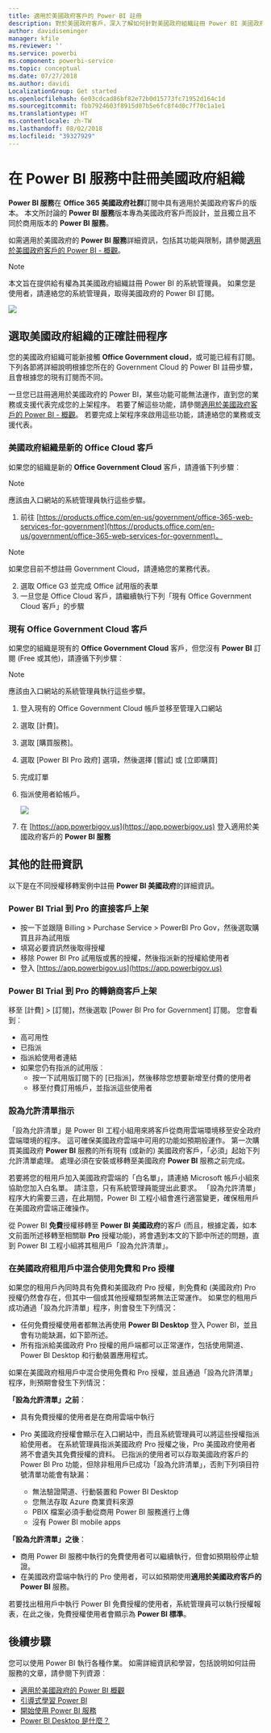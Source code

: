 ```yaml
---
title: 適用於美國政府客戶的 Power BI 註冊
description: 對於美國政府客戶，深入了解如何針對美國政府組織註冊 Power BI 美國政府服務
author: davidiseminger
manager: kfile
ms.reviewer: ''
ms.service: powerbi
ms.component: powerbi-service
ms.topic: conceptual
ms.date: 07/27/2018
ms.author: davidi
LocalizationGroup: Get started
ms.openlocfilehash: 6e03cdcad86bf82e72b0d15773fc71952d164c1d
ms.sourcegitcommit: fbb7924603f8915d07b5e6fc8f4d0c7f70c1a1e1
ms.translationtype: HT
ms.contentlocale: zh-TW
ms.lasthandoff: 08/02/2018
ms.locfileid: "39327929"
---
```

# <a name="enroll-your-us-government-organization-in-the-power-bi-service"></a>在 Power BI 服務中註冊美國政府組織
**Power BI 服務**在 **Office 365 美國政府社群**訂閱中具有適用於美國政府客戶的版本。 本文所討論的 **Power BI 服務**版本專為美國政府客戶而設計，並且獨立且不同於商用版本的 **Power BI 服務**。

如需適用於美國政府的 **Power BI 服務**詳細資訊，包括其功能與限制，請參閱[適用於美國政府客戶的 Power BI - 概觀](service-govus-overview.md)。

> [!NOTE]
> 本文旨在提供給有權為其美國政府組織註冊 Power BI 的系統管理員。 如果您是使用者，請連絡您的系統管理員，取得美國政府的 Power BI 訂閱。
> 
> 

![](media/service-govus-signup/service_govus_signup_1.png)

## <a name="select-the-right-sign-up-process-for-your-us-government-organization"></a>選取美國政府組織的正確註冊程序
您的美國政府組織可能新接觸 **Office Government cloud**，或可能已經有訂閱。 下列各節將詳細說明根據您所在的 Government Cloud 的 Power BI 註冊步驟，且會根據您的現有訂閱而不同。

一旦您已註冊適用於美國政府的 Power BI，某些功能可能無法運作，直到您的業務或支援代表完成您的上架程序。 若要了解這些功能，請參閱[適用於美國政府客戶的 Power BI - 概觀](service-govus-overview.md)。 若要完成上架程序來啟用這些功能，請連絡您的業務或支援代表。

### <a name="us-government-organizations-that-are-new-office-cloud-customers"></a>美國政府組織是新的 Office Cloud 客戶
如果您的組織是新的 **Office Government Cloud** 客戶，請遵循下列步驟︰

> [!NOTE]
> 應該由入口網站的系統管理員執行這些步驟。
>

1. 前往 [https://products.office.com/en-us/government/office-365-web-services-for-government](https://products.office.com/en-us/government/office-365-web-services-for-government)。

>[!NOTE]
>如果您目前不想註冊 Government Cloud，請連絡您的業務代表。
>

2. 選取 Office G3 並完成 Office 試用版的表單
3. 一旦您是 Office Cloud 客戶，請繼續執行下列「現有 Office Government Cloud 客戶」的步驟

### <a name="existing-office-government-cloud-customers"></a>現有 Office Government Cloud 客戶
如果您的組織是現有的 **Office Government Cloud** 客戶，但您沒有 **Power BI** 訂閱 (Free 或其他)，請遵循下列步驟︰

> [!NOTE]
> 應該由入口網站的系統管理員執行這些步驟。
> 
> 

1. 登入現有的 Office Government Cloud 帳戶並移至管理入口網站
2. 選取 [計費]。
3. 選取 [購買服務]。
4. 選取 [Power BI Pro 政府] 選項，然後選擇 [嘗試] 或 [立即購買]
5. 完成訂單
6. 指派使用者給帳戶。
   
   ![](media/service-govus-signup/service_govus_signup_5.png)
7. 在 [https://app.powerbigov.us](https://app.powerbigov.us) 登入適用於美國政府客戶的 **Power BI 服務**

## <a name="additional-signup-information"></a>其他的註冊資訊
以下是在不同授權移轉案例中註冊 **Power BI 美國政府**的詳細資訊。

### <a name="direct-power-bi-trial-to-pro-customer-onboarding"></a>Power BI Trial 到 Pro 的直接客戶上架
* 按一下並跟隨 Billing > Purchase Service > PowerBI Pro Gov，然後選取購買且非為試用版
* 填寫必要資訊然後取得授權
* 移除 Power BI Pro 試用版或舊的授權，然後指派新的授權給使用者
* 登入 [https://app.powerbigov.us](https://app.powerbigov.us)

### <a name="reseller-power-bi-trial-to-pro-customer-onboarding"></a>Power BI Trial 到 Pro 的轉銷商客戶上架
移至 [計費] > [訂閱]，然後選取 [Power BI Pro for Government] 訂閱。 您會看到︰

* 高可用性
* 已指派
* 指派給使用者連結
* 如果您仍有指派的試用版︰
  * 按一下試用版訂閱下的 [已指派]，然後移除您想要新增至付費的使用者
  * 移至付費訂用帳戶，並指派這些使用者

### <a name="whitelisting-instructions"></a>設為允許清單指示
「設為允許清單」是 Power BI 工程小組用來將客戶從商用雲端環境移至安全政府雲端環境的程序。 這可確保美國政府雲端中可用的功能如預期般運作。 第一次購買美國政府 **Power BI** 服務的所有現有 (或新的) 美國政府客戶，「必須」起始下列允許清單處理。 處理必須在安裝或移轉至美國政府 **Power BI** 服務之前完成。 

若要將您的租用戶加入美國政府雲端的「白名單」，請連絡 Microsoft 帳戶小組來協助您加入白名單。 請注意，只有系統管理員能提出此要求。 「設為允許清單」程序大約需要三週，在此期間，Power BI 工程小組會進行適當變更，確保租用戶在美國政府雲端正確操作。

從 Power BI **免費**授權移轉至 **Power BI 美國政府**的客戶 (而且，根據定義，如本文前面所述移轉至相關聯 **Pro** 授權功能)，將會遇到本文的下節中所述的問題，直到 Power BI 工程小組將其租用戶「設為允許清單」。

### <a name="mixed-free-and-pro-licenses-in-us-government-tenants"></a>在美國政府租用戶中混合使用免費和 Pro 授權
如果您的租用戶內同時具有免費和美國政府 Pro 授權，則免費和 (美國政府) Pro 授權仍然會存在，但其中一個或其他授權類型將無法正常運作。 如果您的租用戶成功通過「設為允許清單」程序，則會發生下列情況：

* 任何免費授權使用者都無法再使用 **Power BI Desktop** 登入 Power BI，並且會有功能缺漏，如下節所述。
* 所有指派給美國政府 Pro 授權的用戶端都可以正常運作，包括使用閘道、Power BI Desktop 和行動裝置應用程式。

如果在美國政府租用戶中混合使用免費和 Pro 授權，並且通過「設為允許清單」程序，則預期會發生下列情況：

**「設為允許清單」之前**：

* 具有免費授權的使用者是在商用雲端中執行
* Pro 美國政府授權會顯示在入口網站中，而且系統管理員可以將這些授權指派給使用者。 在系統管理員指派美國政府 Pro 授權之後，Pro 美國政府使用者將不會遺失其免費授權的資料。 已指派的使用者可以存取美國政府客戶的 Power BI Pro 功能，但除非租用戶已成功「設為允許清單」，否則下列項目符號清單功能會有缺漏：
  
  * 無法驗證閘道、行動裝置和 Power BI Desktop
  * 您無法存取 Azure 商業資料來源
  * PBIX 檔案必須手動從商用 Power BI 服務進行上傳
  * 沒有 Power BI mobile apps

**「設為允許清單」之後**：

* 商用 Power BI 服務中執行的免費使用者可以繼續執行，但會如預期般停止驗證。
* 在美國政府雲端中執行的 Pro 使用者，可以如預期使用**適用於美國政府客戶的 Power BI** 服務。

若要找出租用戶中執行 Power BI 免費授權的使用者，系統管理員可以執行授權報表，在此之後，免費授權使用者會顯示為 **Power BI 標準**。

## <a name="next-steps"></a>後續步驟
您可以使用 Power BI 執行各種作業。 如需詳細資訊和學習，包括說明如何註冊服務的文章，請參閱下列資源︰

* [適用於美國政府的 Power BI 概觀](service-govus-overview.md)
* [引導式學習 Power BI](guided-learning/gettingstarted.yml?tutorial-step=1)
* [開始使用 Power BI 服務](service-get-started.md)
* [Power BI Desktop 是什麼？](desktop-what-is-desktop.md)


